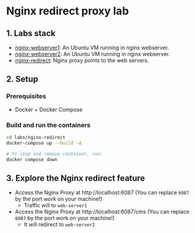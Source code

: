 # Nginx redirect proxy lab

## 1. Labs stack

- [nginx-webserver1](https://nginx.org/): An Ubuntu VM running in nginx webserver.
- [nginx-webserver2](https://nginx.org/): An Ubuntu VM running in nginx webserver.
- [nginx-redirect](https://nginx.org/): Nginx proxy points to the web servers.

## 2. Setup

### Prerequisites

- Docker + Docker Compose

### Build and run the containers

```bash
cd labs/nginx-redirect
docker-compose up --build -d

# To stop and remove contaienr, run:
docker compose down
```

## 3. Explore the Nginx redirect feature

- Access the Nginx Proxy at http://localhost:6087 (You can replace `6087` by the port work on your machine!)
  - Traffic will to `web-server1`
- Access the Nginx Proxy at http://localhost:6087/cms (You can replace `6087` by the port work on your machine!)
  - It will redirect to `web-server2`

